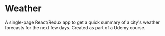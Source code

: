 # Weather

A single-page React/Redux app to get a quick summary of a city's weather forecasts for the next few days. Created as part of a Udemy course.
